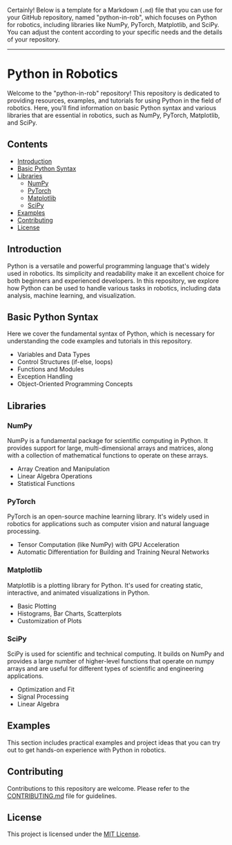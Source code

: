 Certainly! Below is a template for a Markdown (`.md`) file that you can use for your GitHub repository, named "python-in-rob", which focuses on Python for robotics, including libraries like NumPy, PyTorch, Matplotlib, and SciPy. You can adjust the content according to your specific needs and the details of your repository.

---

# Python in Robotics

Welcome to the "python-in-rob" repository! This repository is dedicated to providing resources, examples, and tutorials for using Python in the field of robotics. Here, you'll find information on basic Python syntax and various libraries that are essential in robotics, such as NumPy, PyTorch, Matplotlib, and SciPy.

## Contents

- [Introduction](#introduction)
- [Basic Python Syntax](#basic-python-syntax)
- [Libraries](#libraries)
  - [NumPy](#numpy)
  - [PyTorch](#pytorch)
  - [Matplotlib](#matplotlib)
  - [SciPy](#scipy)
- [Examples](#examples)
- [Contributing](#contributing)
- [License](#license)

## Introduction

Python is a versatile and powerful programming language that's widely used in robotics. Its simplicity and readability make it an excellent choice for both beginners and experienced developers. In this repository, we explore how Python can be used to handle various tasks in robotics, including data analysis, machine learning, and visualization.

## Basic Python Syntax

Here we cover the fundamental syntax of Python, which is necessary for understanding the code examples and tutorials in this repository.

- Variables and Data Types
- Control Structures (if-else, loops)
- Functions and Modules
- Exception Handling
- Object-Oriented Programming Concepts

## Libraries

### NumPy

NumPy is a fundamental package for scientific computing in Python. It provides support for large, multi-dimensional arrays and matrices, along with a collection of mathematical functions to operate on these arrays.

- Array Creation and Manipulation
- Linear Algebra Operations
- Statistical Functions

### PyTorch

PyTorch is an open-source machine learning library. It's widely used in robotics for applications such as computer vision and natural language processing.

- Tensor Computation (like NumPy) with GPU Acceleration
- Automatic Differentiation for Building and Training Neural Networks

### Matplotlib

Matplotlib is a plotting library for Python. It's used for creating static, interactive, and animated visualizations in Python.

- Basic Plotting
- Histograms, Bar Charts, Scatterplots
- Customization of Plots

### SciPy

SciPy is used for scientific and technical computing. It builds on NumPy and provides a large number of higher-level functions that operate on numpy arrays and are useful for different types of scientific and engineering applications.

- Optimization and Fit
- Signal Processing
- Linear Algebra

## Examples

This section includes practical examples and project ideas that you can try out to get hands-on experience with Python in robotics.

## Contributing

Contributions to this repository are welcome. Please refer to the [CONTRIBUTING.md](CONTRIBUTING.md) file for guidelines.

## License

This project is licensed under the [MIT License](LICENSE).
